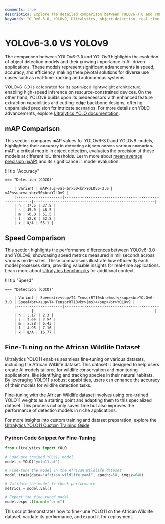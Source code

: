 ```yaml
---
comments: true
description: Explore the detailed comparison between YOLOv6-3.0 and YOLOv9, highlighting their performance, efficiency, and advancements in real-time object detection and computer vision. Learn how these models cater to edge AI applications with cutting-edge accuracy and speed optimizations.  
keywords: YOLOv6-3.0, YOLOv9, Ultralytics, object detection, real-time AI, edge AI, computer vision, AI models, performance comparison
---
```


# YOLOv6-3.0 VS YOLOv9

The comparison between YOLOv6-3.0 and YOLOv9 highlights the evolution of object detection models and their growing importance in AI-driven applications. These models represent significant advancements in speed, accuracy, and efficiency, making them pivotal solutions for diverse use cases such as real-time tracking and autonomous systems.

YOLOv6-3.0 is celebrated for its optimized lightweight architecture, enabling high-speed inference on resource-constrained devices. On the other hand, YOLOv9 builds upon its predecessors with enhanced feature extraction capabilities and cutting-edge backbone designs, offering unparalleled precision for intricate scenarios. For more details on YOLO advancements, explore [Ultralytics YOLO documentation](https://docs.ultralytics.com/models/yolov8/).


## mAP Comparison

This section compares mAP values for YOLOv6-3.0 and YOLOv9 models, highlighting their accuracy in detecting objects across various scenarios. mAP, a critical metric in object detection, evaluates the precision of these models at different IoU thresholds. Learn more about [mean average precision (mAP)](https://www.ultralytics.com/glossary/mean-average-precision-map) and its significance in model evaluation.


!!! tip "Accuracy"

	=== "Detection (COCO)"

		| Variant | mAP<sup>val<br>50<br>YOLOv6-3.0 | mAP<sup>val<br>50<br>YOLOv9 |
		|---------------------|-------------------------------------------------------|-------------------------------------------------------|
		| n | 37.5 | 37.8 |
		| s | 45.0 | 46.5 |
		| m | 50.0 | 51.5 |
		| l | 52.8 | 52.8 |
		| x | N/A | 55.1 |
		

## Speed Comparison

This section highlights the performance differences between YOLOv6-3.0 and YOLOv9, showcasing speed metrics measured in milliseconds across various model sizes. These comparisons illustrate how efficiently each model processes data, providing valuable insights for real-time applications. Learn more about [Ultralytics benchmarks](https://docs.ultralytics.com/reference/utils/benchmarks/) for additional context.


!!! tip "Speed"

	=== "Detection (COCO)"

		| Variant | Speed<br><sup>T4 TensorRT10<br>(ms)</sup><br>YOLOv6-3.0 | Speed<br><sup>T4 TensorRT10<br>(ms)</sup><br>YOLOv9 |
		|---------------------|-------------------------------------------------------|-------------------------------------------------------|
		| n | 1.17 | 2.3 |
		| s | 2.66 | 3.54 |
		| m | 5.28 | 6.43 |
		| l | 8.95 | 7.16 |
		| x | N/A | 16.77 |

## Fine-Tuning on the African Wildlife Dataset

Ultralytics YOLO11 enables seamless fine-tuning on various datasets, including the African Wildlife dataset. This dataset is designed to help users create AI models tailored for wildlife conservation and monitoring applications, like identifying and tracking species in their natural habitats. By leveraging YOLO11's robust capabilities, users can enhance the accuracy of their models for wildlife detection tasks.

Fine-tuning with the African Wildlife dataset involves using pre-trained YOLO11 weights as a starting point and adapting them to this specialized dataset. This process not only saves time but also improves the performance of detection models in niche applications.

For more insights into custom training and dataset preparation, explore the [Ultralytics YOLO11 Custom Training Guide](https://docs.ultralytics.com/modes/train/).

### Python Code Snippet for Fine-Tuning

```python
from ultralytics import YOLO

# Load pre-trained YOLO11 model
model = YOLO("yolo11.pt")

# Fine-tune the model on the African Wildlife dataset
model.train(data="african_wildlife.yaml", epochs=50, imgsz=640)

# Validate the model to check performance
metrics = model.val()

# Export the fine-tuned model
model.export(format="onnx")
```

This script demonstrates how to fine-tune YOLO11 on the African Wildlife dataset, validate its performance, and export it for deployment.
